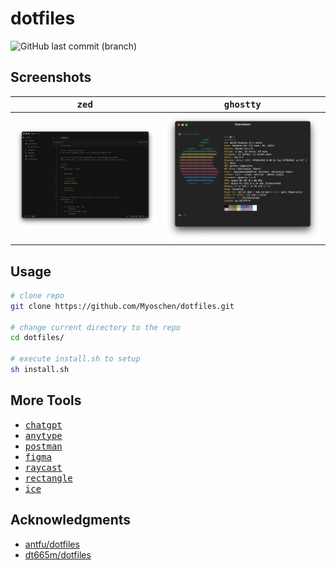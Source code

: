 # dotfiles

![GitHub last commit (branch)](https://img.shields.io/github/last-commit/Myoschen/dotfiles/main?style=flat-square&labelColor=%23222222&color=%23111111)

## Screenshots

| <samp>zed</samp>               | <samp>ghostty</samp>               |
| --------------------------------- | --------------------------------- |
| ![zed](screenshots/zed.png) | ![ghostty](screenshots/ghostty.png) |

## Usage

```sh
# clone repo
git clone https://github.com/Myoschen/dotfiles.git

# change current directory to the repo
cd dotfiles/

# execute install.sh to setup
sh install.sh
```

## More Tools

- <samp><a href="https://openai.com/chatgpt/">chatgpt</a></samp>
- <samp><a href="https://anytype.io/">anytype</a></samp>
- <samp><a href="https://www.postman.com/">postman</a></samp>
- <samp><a href="https://www.figma.com/">figma</a></samp>
- <samp><a href="https://www.raycast.com/">raycast</a></samp>
- <samp><a href="https://rectangleapp.com/">rectangle</a></samp>
- <samp><a href="https://github.com/jordanbaird/Ice">ice</a></samp>

## Acknowledgments

- [antfu/dotfiles](https://github.com/antfu/dotfiles)
- [dt665m/dotfiles](https://github.com/dt665m/dotfiles)
